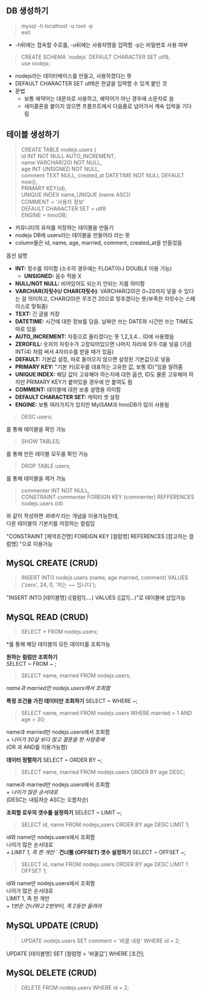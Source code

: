 ## DB 생성하기
> mysql -h localhost -u root -p  
> exit

- -h뒤에는 접속할 수로를, -u뒤에는 사용자명을 입력함 -p는 비밀번호 사용 여부

> CREATE SCHEMA \`nodejs\` DEFAULT CHARACTER SET utf8;  
> use nodejs;

- nodejs라는 데이터베이스를 만들고, 사용하겠다는 뜻
- DEFAULT CHARACTER SET utf8은 한글을 입력할 수 있게 붙인 것
- 문법
  - 보통 예약어는 대문자로 사용하고, 예약어가 아닌 경우에 소문자로 씀
  - 세미콜론을 붙이지 않으면 프롬프트에서 다음줄로 넘어가서 계속 입력을 기다림

## 테이블 생성하기
> CREATE TABLE nodejs.users (  
> id INT NOT NULL AUTO_INCREMENT,  
> name VARCHAR(20) NOT NULL,  
> age INT UNSIGNED NOT NULL,  
> comment TEXT NULL,
> created_at DATETIME NOT NULL DEFAULT now(),  
> PRIMARY KEY(id),  
> UNIQUE INDEX name_UNIQUE (name ASC))  
> COMMENT = '사용자 정보'  
> DEFAULT CHARACTER SET = utf8  
> ENGINE = InnoDB;

- 커뮤니티의 유저를 저장하는 테이블을 만들기
- nodejs DB에 users라는 테이블을 만들어라 라는 뜻
- column들은 id, name, age, married, comment, created_at을 만들었음

옵션 설명
- __INT:__ 정수를 의미함 (소수의 경우에는 FLOAT이나 DOUBLE 이용 가능)
  - __UNSIGNED:__ 음수 적용 X
- __NULL/NOT NULL:__ 비어있어도 되는지 안되는 지를 의미함
- __VARCHAR(자릿수)/ CHAR(자릿수)__: VARCHAR(20)은 0~20까지 넣을 수 있다는 걸 의미하고, CHAR(20)은 무조건 20으로 맞추겠다는 뜻(부족한 자릿수는 스페이스로 맞춰줌) 
- __TEXT:__ 긴 글을 저장
- __DATETIME:__ 시간에 대한 정보를 담음. 날짜만 쓰는 DATE와 시간만 쓰는 TIME도 따로 있음
- __AUTO_INCREMENT:__ 자동으로 올리겠다는 뜻 1,2,3,4... ID에 사용했음
- __ZEROFILL:__ 숫자의 자릿수가 고장되어있으면 나머지 자리에 모두 0을 넣음 (가끔 INT(4) 처럼 써서 4자리수를 받을 때가 있음)
- __DEFAULT:__ 기본값 설정, 따로 들어오지 않으면 설정된 기본값으로 넣음
- __PRIMARY KEY:__ "기본 키(로우를 대표하는 고유한 값, 보통 ID)"임을 알려줌
- __UNIQUE INDEX:__ 해당 값이 고유해야 하는지에 대한 옵션, ID도 물론 고유해야 하지만 PRIMARY KEY가 붙어있을 경우에 안 붙여도 됨
- __COMMENT:__ 테이블에 대한 보충 설명을 의미함
- __DEFAULT CHARACTER SET:__ 캐릭터 셋 설정
- __ENGINE:__ 보통 여러가지가 있지만 MyISAM과 InnoDB가 많이 사용됨

> DESC users;

를 통해 테이블을 확인 가능

> SHOW TABLES;

를 통해 만든 테이블 모두를 확인 가능

> DROP TABLE users;

를 통해 테이블을 제거 가능

> commenter INT NOT NULL,  
> CONSTRAINT commenter FOREIGN KEY (commenter) REFFERENCES nodejs.users (id)

와 같이 작성하면 _외래키_ 라는 개념을 이용가능한데,  
다른 테이블의 기본키를 저장하는 컬럼임

"CONSTRAINT \[제약조건명\] FOREIGN KEY \[컬럼명\] REFERENCES \[참고하는 컬럼명\] "으로 이용가능

## MySQL CREATE (CRUD)
> INSERT INTO nodejs.users (name, age married, comment) VALUES ('zero', 24, 0, '저는 ~~ 입니다');

"INSERT INTO \[테이블명\] (\[컬럼1\]....) VALUES (\[값1\]...)"로 테이블에 삽입가능

## MySQL READ (CRUD)
> SELECT * FROM nodejs.users;

*를 통해 해당 테이블의 모든 데이터를 조회가능

__원하는 컬럼만 조회하기__  
SELECT ~ FROM ~ ;
> SELECT name, married FROM nodejs.users;  

_name과 married만 nodejs.users에서 조회함_

__특정 조건을 가진 데이터만 조회하기__
SELECT ~ WHERE ~;
> SELECT name, married FROM nodejs.users WHERE married = 1 AND age > 30;

name과 married만 nodejs.users에서 조회함  
_+ 나이가 30살 보다 많고 결혼을 한 사람중에_  
(OR 과 AND를 이용가능함)

__데이터 정렬하기__
SELECT ~ ORDER BY ~;
> SELECT name, married FROM nodejs.users ORDER BY age DESC;

name과 married만 nodejs.users에서 조회함  
_+ 나이가 많은 순서대로_  
(DESC는 내림차순 ASC는 오름차순)

__조회할 로우의 갯수를 설정하기__
SELECT ~ LIMIT ~;
>SELECT id, name FROM nodejs,users ORDER BY age DESC LIMIT 1;

id와 name만 nodejs.users에서 조회함  
나이가 많은 순서대로  
_+ LIMIT 1, 즉 한 개만_ 
`
__건너뛸 (OFFSET) 갯수 설정하기__
SELECT ~ OFFSET ~;
> SELECT id, name FROM nodejs.users ORDER BY age DESC LIMIT 1 OFFSET 1;

id와 name만 nodejs.users에서 조회함  
나이가 많은 순서대로  
LIMIT 1, 즉 한 개만  
_+ 1번은 건너뛰고 2번부터, 즉 2등만 올려라_

## MySQL UPDATE (CRUD)
> UPDATE nodejs.users SET comment = '바꿀 내용' WHERE id = 2;

UPDATE \[테이블명\] SET \[컬럼명 = '바꿀값'\] WHERE \[조건\];

## MySQL DELETE (CRUD)
> DELETE FROM nodejs.users WHERE id = 2;
